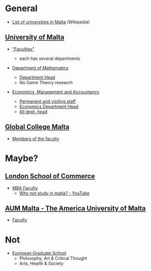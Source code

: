 # General

- [List of universities in Malta](https://en.wikipedia.org/wiki/List_of_universities_in_Malta) (Wikipedia)

## [University of Malta](https://www.um.edu.mt/)
- ["Faculties"](https://www.um.edu.mt/academicentities/faculties/)
  - each has several departments

- [Department of Mathematics](https://www.um.edu.mt/science/maths/staff/)
  - [Department Head](https://www.um.edu.mt/profile/josephmuscat)
  - No Game Theory research
    
- [Economics, Management and Accountancy](https://www.um.edu.mt/fema/)
  - [Permanent and visiting staff](https://www.um.edu.mt/fema/economics/ourstaff/)
  - [Economics Department Head](https://www.um.edu.mt/profile/carlcamilleri)
  - [All dept. head](https://www.um.edu.mt/fema/ourstaff/)
  
  
## [Global College Malta](https://gcm.edu.mt/)

- [Members of the faculty](https://gcm.edu.mt/faculties/)

# Maybe?

## [London School of Commerce](https://www.lscmalta.edu.mt/)
- [MBA Faculty](https://www.lscmalta.edu.mt/lsc-malta-academics)
  - [Why not study in malta? - YouTube](https://www.youtube.com/watch?v=nFWP2YDIDDc)
  
## [AUM Malta - The America University of Malta](https://www.aum.edu.mt/)
- [Faculty](https://www.aum.edu.mt/academics/faculty/)
  
# Not
- [European Graduate School](https://egs.edu/)
  - Philosophy, Art & Critical Thought
  - Arts, Health & Society
